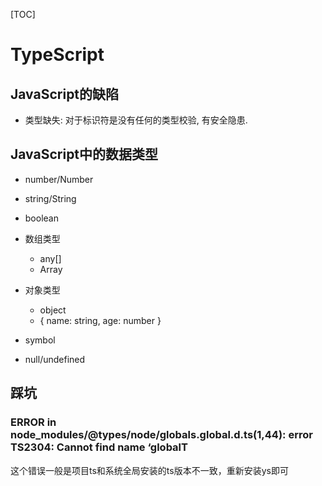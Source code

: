 [TOC]

# TypeScript



## JavaScript的缺陷

* 类型缺失: 对于标识符是没有任何的类型校验, 有安全隐患.

## JavaScript中的数据类型

* number/Number
* string/String
* boolean
* 数组类型
  * any[]
  * Array<any>
* 对象类型
  * object
  * { name: string, age: number }

* symbol
* null/undefined

## 踩坑

### ERROR in node_modules/@types/node/globals.global.d.ts(1,44): error TS2304: Cannot find name ‘globalT

这个错误一般是项目ts和系统全局安装的ts版本不一致，重新安装ys即可